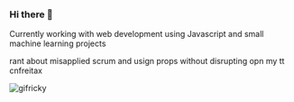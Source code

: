 ### Hi there 👋

Currently working with web development using Javascript and small machine learning projects

rant about misapplied scrum and usign props without disrupting opn my tt cnfreitax

![gifricky](https://user-images.githubusercontent.com/60153670/94146867-e9b1cc80-fe4a-11ea-8c12-1596a229c1c1.gif)
